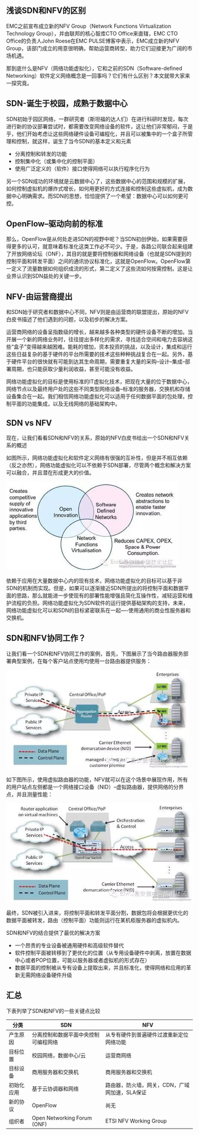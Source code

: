 ## 浅谈SDN和NFV的区别

EMC之前宣布成立新的NFV Group（Network Functions Virtualization Technology Group），并由联邦的核心智库CTO Office来直辖，EMC CTO Office的负责人John Roese在EMC PULSE博客中表示，EMC成立新的NFV Group，该部门成立的用意很明确，帮助运营商转型，助力它们迎接更为广阔的市场机遇。

那到底什么是NFV（网络功能虚拟化），它和之前的SDN（Software-defined Networking）软件定义网络概念是一回事吗？它们有什么区别？本文就带大家来一探究竟。

## SDN-诞生于校园，成熟于数据中心

SDN初始于园区网络，一群研究者（斯坦福的达人们）在进行科研时发现，每次进行新的协议部署尝试时，都需要改变网络设备的软件，这让他们非常郁闷，于是乎，他们开始考虑让这些网络硬件设备可编程化，并且可以被集中的一个盒子所管理和控制，就这样，诞生了当今SDN的基本定义和元素

- 分离控制和转发的功能
- 控制集中化（或集中化的控制平面）
- 使用广泛定义的（软件）接口使得网络可以执行程序化行为

另一个SDN成功的环境就是云数据中心了，这些数据中心的范围和规模的扩展，如何控制虚拟机的爆炸式增长，如何用更好的方式连接和控制这些虚拟机，成为数据中心明确需求。而SDN的思想，恰恰提供了一个希望：数据中心可以如何更可控。

## OpenFlow–驱动向前的标准

那么，OpenFlow是从何处走进SDN的视野中呢？当SDN初创伊始，如果需要获得更多的认可，就意味着标准化这类工作必不可少。于是，各路公司联合起来组建了开放网络论坛（ONF），其目的就是要将控制器和网络设备（也就是SDN提到的控制平面和转发平面）之间的通讯协议标准化，这就是OpenFlow。OpenFlow第一定义了流量数据如何组织成流的形式，第二定义了这些流如何按需控制。这是让业界认识到SDN益处的关键一步。

## NFV-由运营商提出

和SDN始于研究者和数据中心不同，NFV则是由运营商的联盟提出，原始的NFV白皮书描述了他们遇到的问题，以及初步的解决方案。

运营商网络的设备呈指数级的增长，越来越多各种类型的硬件设备不断的增加。当开展一个新的网络业务时，往往提出多样化的需求，寻找适合空间和电力去容纳这些“盒子”变得越来越困难。能耗的增加，资本投资的挑战，以及设计，集成和运行这些日益复杂的基于硬件的平台所需要的技术这些种种挑战复合在一起。另外，基于硬件平台的很快就有可能到达其生命周期，需要重复大量的采购–设计–集成–部署周期，也只能获取少量利润收益，甚至可能没有收益。

网络功能虚拟化的目标是使用标准的IT虚拟化技术，把现在大量的位于数据中心，网络节点以及最终用户处的这些不同类型网络设备–标准的服务器，交换机和存储设备集合在一起。我们相信网络功能虚拟化可以适用于任何数据平面的包处理，控制平面的功能集成，以及无线网络的基础架构中。

## SDN vs NFV

现在，让我们看看SDN和NFV的关系，原始的NFV白皮书给出一个SDN和NFV关系的概述

如图所示，网络功能虚拟化和软件定义网络有很强的互补性，但是并不相互依赖（反之亦然），网络功能虚拟化可以不依赖于SDN部署，尽管两个概念和解决方案可以融合，并且潜在形成更大的价值。

![img](pics/2.11.1.jpg)

依赖于应用在大量数据中心内的现有技术，网络功能虚拟化的目标可以基于非SDN的机制而实现。但是，如果可以逐渐接近SDN所提出的将控制平面和数据平面的思路，那么就能进一步使现有的部署性能增强且简化互操作性，减轻运营和维护流程的负担。网络功能虚拟化为SDN软件的运行提供基础架构的支持，未来，网络功能虚拟化可以和SDN的目标紧密联系在一起—-使用通用的商业性服务器和交换机。

## SDN和NFV协同工作？

让我们看一个SDN和NFV协同工作的案例，首先，下图展示了当今路由器服务部署典型案例，在每个客户站点使用均使用一台路由器提供服务：

![img](pics/2.11.2.jpg)

如下图所示，使用虚拟路由器的功能，NFV就可以在这个场景中展现作用，所有的用户站点左侧都是一个网络接口设备（NID）–虚拟路由器，提供网络的分界点，并且测量性能：

![img](pics/2.11.3.jpg)

最终，SDN被引入进来，将控制平面和转发平面分割，数据包将会根据更优化的数据平面被转发，路由（控制平面）功能则运行在某机柜服务器的虚拟机内。

SDN和NFV的结合提供了最优的解决方案

- 一个昂贵的专业设备被通用硬件和高级软件替代
- 软件控制平面被转移到了更优化的位置（从专用设备硬件中剥离，放置在数据中心或者POP位置，可能以服务器或者虚拟机的形式存在）
- 数据平面的控制被从专有设备上提取出来，并且标准化，使得网络和应用的革新无需网络设备硬件升级

## 汇总

下表列举了SDN和NFV的一些关键点比较

| 分类    | SDN                           | NFV                        |
| ----- | ----------------------------- | -------------------------- |
| 产生原因  | 分离控制和数据平面中央控制可编程网络            | 从专有硬件到普遍硬件过渡重新定位网络功能       |
| 目标位置  | 校园网络，数据中心/云                   | 运营商网络                      |
| 目标设备  | 商用服务器和交换机                     | 商用服务器和交换机                  |
| 初始化应用 | 基于云协调器和网络                     | 路由器，防火墙，网关，CDN，广域网加速，SLA保证 |
| 新的协议  | OpenFlow                      | 尚无                         |
| 组织者   | Open Networking   Forum (ONF) | ETSI NFV Working   Group   |

 